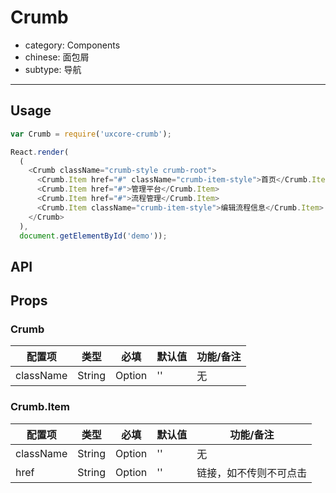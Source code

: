# Crumb

- category: Components
- chinese: 面包屑
- subtype: 导航

---

## Usage

```js
var Crumb = require('uxcore-crumb');

React.render(
  (
    <Crumb className="crumb-style crumb-root">
      <Crumb.Item href="#" className="crumb-item-style">首页</Crumb.Item>
      <Crumb.Item href="#">管理平台</Crumb.Item>
      <Crumb.Item href="#">流程管理</Crumb.Item>
      <Crumb.Item className="crumb-item-style">编辑流程信息</Crumb.Item>
    </Crumb>
  ),
  document.getElementById('demo'));
```

## API

## Props

### Crumb
| 配置项 | 类型 | 必填 | 默认值 | 功能/备注 |
|---|---|---|---|---|
| className | String | Option | '' | 无 |

### Crumb.Item
| 配置项 | 类型 | 必填 | 默认值 | 功能/备注 |
|---|---|---|---|---|
| className | String | Option | '' | 无 |
| href | String | Option | '' | 链接，如不传则不可点击 |
